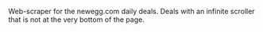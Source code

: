 Web-scraper for the newegg.com daily deals.
Deals with an infinite scroller that is not at the very bottom of the page.
